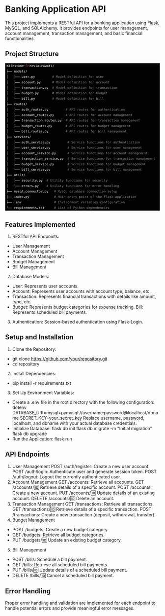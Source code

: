 # Banking Application API

This project implements a RESTful API for a banking application using Flask, MySQL, and SQLAlchemy. It provides endpoints for user management, account management, transaction management, and basic financial functionalities.

## Project Structure
![alt text](image-1.png)

## Features Implemented
1. RESTful API Endpoints:
- User Management
- Account Management
- Transaction Management
- Budget Management
- Bill Management

2. Database Models:
- User: Represents user accounts.
- Account: Represents user accounts with account type, balance, etc.
- Transaction: Represents financial transactions with details like amount, type, etc.
- Budget: Represents budget categories for expense tracking.
Bill: Represents scheduled bill payments.

3. Authentication:
Session-based authentication using Flask-Login.

## Setup and Installation
1. Clone the Repository:
- git clone https://github.com/your/repository.git
- cd repository
2. Install Dependencies:
- pip install -r requirements.txt
3. Set Up Environment Variables:
- Create a .env file in the root directory with the following configuration:
dotenv
DATABASE_URI=mysql+pymysql://username:password@localhost/dbname
SECRET_KEY=your_secret_key
Replace username, password, localhost, and dbname with your actual database credentials.
- Initialize Database:
flask db init
flask db migrate -m "Initial migration"
flask db upgrade
- Run the Application:
flask run

## API Endpoints
1. User Management
POST /auth/register: Create a new user account.
POST /auth/login: Authenticate user and generate session token.
POST /auth/logout: Logout the currently authenticated user.
2. Account Management
GET /accounts: Retrieve all accounts.
GET /accounts/:id: Retrieve details of a specific account.
POST /accounts: Create a new account.
PUT /accounts/:id: Update details of an existing account.
DELETE /accounts/:id: Delete an account.
3. Transaction Management
GET /transactions: Retrieve all transactions.
GET /transactions/:id: Retrieve details of a specific transaction.
POST /transactions: Create a new transaction (deposit, withdrawal, transfer).
4. Budget Management
- POST /budgets: Create a new budget category.
- GET /budgets: Retrieve all budget categories.
- PUT /budgets/:id: Update an existing budget category.
5. Bill Management
- POST /bills: Schedule a bill payment.
- GET /bills: Retrieve all scheduled bill payments.
- PUT /bills/:id: Update details of a scheduled bill payment.
- DELETE /bills/:id: Cancel a scheduled bill payment.

## Error Handling
Proper error handling and validation are implemented for each endpoint to handle potential errors and provide meaningful error messages.